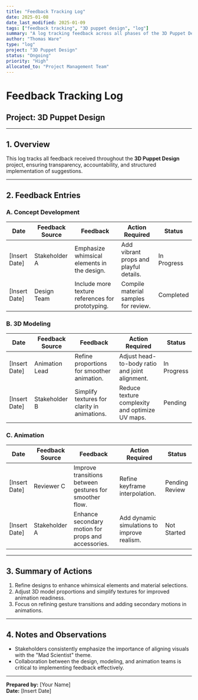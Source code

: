 ```yaml
---
title: "Feedback Tracking Log"
date: 2025-01-08
date_last_modified: 2025-01-09
tags: ["feedback tracking", "3D puppet design", "log"]
summary: "A log tracking feedback across all phases of the 3D Puppet Design project, ensuring structured implementation and accountability."
author: "Thomas Ware"
type: "log"
project: "3D Puppet Design"
status: "Ongoing"
priority: "High"
allocated_to: "Project Management Team"
---
```

# **Feedback Tracking Log**

## **Project:** 3D Puppet Design

---

## **1. Overview**
This log tracks all feedback received throughout the **3D Puppet Design** project, ensuring transparency, accountability, and structured implementation of suggestions.

---

## **2. Feedback Entries**

### **A. Concept Development**
| **Date**       | **Feedback Source** | **Feedback**                                                                 | **Action Required**                              | **Status**        |
|----------------|---------------------|-------------------------------------------------------------------------------|-------------------------------------------------|-------------------|
| [Insert Date]  | Stakeholder A       | Emphasize whimsical elements in the design.                                  | Add vibrant props and playful details.          | In Progress       |
| [Insert Date]  | Design Team         | Include more texture references for prototyping.                             | Compile material samples for review.            | Completed         |

### **B. 3D Modeling**
| **Date**       | **Feedback Source** | **Feedback**                                                                 | **Action Required**                              | **Status**        |
|----------------|---------------------|-------------------------------------------------------------------------------|-------------------------------------------------|-------------------|
| [Insert Date]  | Animation Lead      | Refine proportions for smoother animation.                                   | Adjust head-to-body ratio and joint alignment.  | In Progress       |
| [Insert Date]  | Stakeholder B       | Simplify textures for clarity in animations.                                 | Reduce texture complexity and optimize UV maps. | Pending           |

### **C. Animation**
| **Date**       | **Feedback Source** | **Feedback**                                                                 | **Action Required**                              | **Status**        |
|----------------|---------------------|-------------------------------------------------------------------------------|-------------------------------------------------|-------------------|
| [Insert Date]  | Reviewer C          | Improve transitions between gestures for smoother flow.                      | Refine keyframe interpolation.                  | Pending Review    |
| [Insert Date]  | Stakeholder A       | Enhance secondary motion for props and accessories.                          | Add dynamic simulations to improve realism.     | Not Started       |

---

## **3. Summary of Actions**
1. Refine designs to enhance whimsical elements and material selections.
2. Adjust 3D model proportions and simplify textures for improved animation readiness.
3. Focus on refining gesture transitions and adding secondary motions in animations.

---

## **4. Notes and Observations**
- Stakeholders consistently emphasize the importance of aligning visuals with the "Mad Scientist" theme.
- Collaboration between the design, modeling, and animation teams is critical to implementing feedback effectively.

---

**Prepared by:** [Your Name]  
**Date:** [Insert Date]
